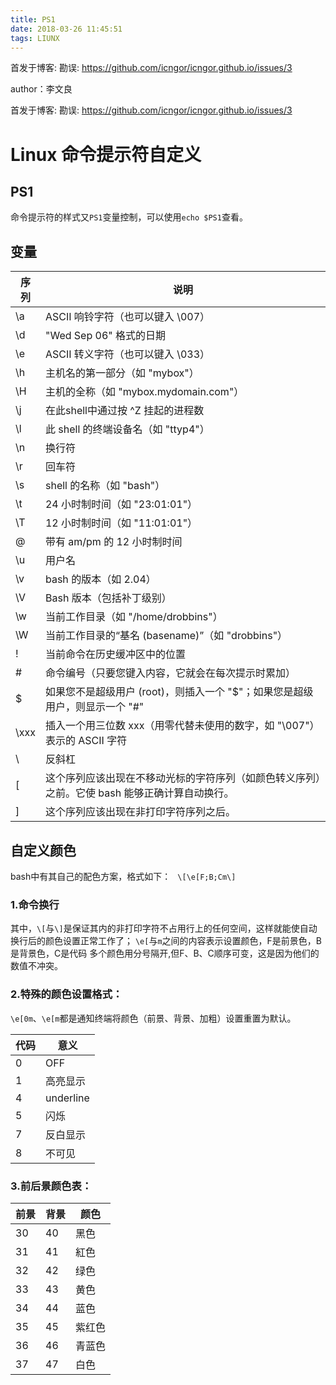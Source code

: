 ```yaml
---
title: PS1
date: 2018-03-26 11:45:51
tags: LIUNX
---
```

首发于博客:
勘误: https://github.com/icngor/icngor.github.io/issues/3

author：李文良
<!-- more -->

首发于博客:
勘误: https://github.com/icngor/icngor.github.io/issues/3
# Linux 命令提示符自定义
## PS1
命令提示符的样式又`PS1`变量控制，可以使用`echo $PS1`查看。

## 变量

序列      |    说明
--- | ---
\a        |         ASCII 响铃字符（也可以键入 \007）
\d        |         "Wed Sep 06" 格式的日期
\e        |         ASCII 转义字符（也可以键入 \033）
\h        |         主机名的第一部分（如 "mybox"）
\H        |         主机的全称（如 "mybox.mydomain.com"）
\j        |          在此shell中通过按 ^Z 挂起的进程数
\l        |          此 shell 的终端设备名（如 "ttyp4"）
\n        |         换行符
\r        |          回车符
\s        |          shell 的名称（如 "bash"）
\t        |           24 小时制时间（如 "23:01:01"）
\T        |          12 小时制时间（如 "11:01:01"）
\@        |         带有 am/pm 的 12 小时制时间
\u        |          用户名
\v        |           bash 的版本（如 2.04）
\V        |          Bash 版本（包括补丁级别）
\w        |         当前工作目录（如 "/home/drobbins"）
\W        |        当前工作目录的“基名 (basename)”（如 "drobbins"）
\!        |          当前命令在历史缓冲区中的位置
\#        |         命令编号（只要您键入内容，它就会在每次提示时累加）
\$        |         如果您不是超级用户 (root)，则插入一个 "$"；如果您是超级用户，则显示一个 "#"
\xxx      |        插入一个用三位数 xxx（用零代替未使用的数字，如 "\007"）表示的 ASCII 字符
\\        |           反斜杠
\[        |           这个序列应该出现在不移动光标的字符序列（如颜色转义序列）之前。它使 bash 能够正确计算自动换行。
\]        |           这个序列应该出现在非打印字符序列之后。

## 自定义颜色
bash中有其自己的配色方案，格式如下：
` \[\e[F;B;Cm\]`

### 1.命令换行
其中，`\[`与`\]`是保证其内的非打印字符不占用行上的任何空间，这样就能使自动换行后的颜色设置正常工作了；
`\e[`与`m`之间的内容表示设置颜色，F是前景色，B是背景色，C是代码 多个颜色用分号隔开,但F、B、C顺序可变，这是因为他们的数值不冲突。

### 2.特殊的颜色设置格式：
`\e[0m`、`\e[m`都是通知终端将颜色（前景、背景、加粗）设置重置为默认。

代码    |    意义
--------|-----------
0       |      OFF
1       |      高亮显示
4       |      underline
5       |      闪烁
7       |      反白显示
8       |      不可见

### 3.前后景颜色表：
前景  |     背景      |    颜色
------|-------------|------------------
30      |      40       |     黑色
31      |      41       |     紅色
32      |      42       |     绿色
33      |      43       |     黄色
34      |      44       |     蓝色
35      |      45       |     紫红色
36      |      46       |     青蓝色
37      |      47       |     白色


